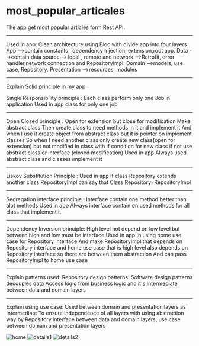 # most_popular_articales


The app get most popular articles form Rest API.
______________
Used in app:
Clean architecture using Bloc with divide app into four layers
App -->contain constants , dependency injection, extension,root app.
Data -->contain data source--> local , remote and network -->Retrofit, error handler,network connection and RepositoryImpl.
Domain -->models, use case, Repository.
Presentation -->resources, modules
___________________________________
Explain Solid principle in my app:

Single Responsibility principle :
Each class perform only one Job in application
Used in app class for only one job
__________
Open Closed principle :
Open for extension but close for modification
Make abstract class
Then create class to need methods in it and implement it
And when I use it create object from abstract class but it is pointer on implement classes
So when I need another class only create new class(open for extension) but not modified in class 
with if condition for new class if not use abstract class or interface (closed modification)
Used in app
Always used abstract class and classes implement it
__________
Liskov Substitution Principle :
Used in app
If class Repository extends another class RepositoryImpl can say that
Class Repository=RepositoryImpl
___________
Segregation interface principle :
Interface contain one method better than alot methods
Used in app
Always interface contain on used methods for all class that implement it
____________
Dependency Inversion principle:
High level not depend on low level but between high and low must be interface
Used in app
In using home use case for Repository interface
And make RepositoryImpl that depends on Repository interface and 
home use case that is high level also depends on Repository interface so there are between them abstraction
And can pass RepositoryImpl to home use case
___________________________________
Explain patterns used:
Repository design patterns:
Software design patterns decouples data Access logic from business logic and
it's Intermediate  between data and domain layers
___________________________________
Explain using use case:
Used between domain and presentation layers as Intermediate
To ensure independence of all layers with using abstraction way by Repository interface between data and
domain layers, use case between domain and presentation layers



![home](https://github.com/fadyZaherEng/PoPular_Articles/assets/60519197/e6a8073f-be68-457f-a493-51d1991b547c)
![details1](https://github.com/fadyZaherEng/PoPular_Articles/assets/60519197/38cc62d9-13f2-48c1-ba24-67a35f0e9454)
![details2](https://github.com/fadyZaherEng/PoPular_Articles/assets/60519197/9b4e8d29-6f74-482a-8ed4-1354a92c0c59)

